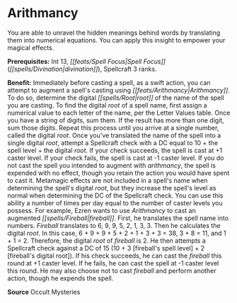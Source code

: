 ﻿---
cssclass: [feats]

---
# Arithmancy

You are able to unravel the hidden meanings behind words by translating them into numerical equations. You can apply this insight to empower your magical effects.

**Prerequisites:** Int 13, _[[feats/Spell Focus|Spell Focus]]_ (_[[spells/Divination|divination]]_), Spellcraft 3 ranks.

**Benefit:** Immediately before casting a spell, as a swift action, you can attempt to augment a spell's casting using _[[feats/Arithmancy|Arithmancy]]_. To do so, determine the digital _[[spells/Root|root]]_ of the name of the spell you are casting. To find the digital _root_ of a spell name, first assign a numerical value to each letter of the name, per the Letter Values table. Once you have a string of digits, sum them. If the result has more than one digit, sum those digits. Repeat this process until you arrive at a single number, called the digital _root_. Once you've translated the name of the spell into a single digital _root_, attempt a Spellcraft check with a DC equal to 10 + the spell level + the digital _root_. If your check succeeds, the spell is cast at +1 caster level. If your check fails, the spell is cast at -1 caster level. If you do not cast the spell you intended to augment with _arithmancy_, the spell is expended with no effect, though you retain the action you would have spent to cast it. Metamagic effects are not included in a spell's name when determining the spell's digital _root_, but they increase the spell's level as normal when determining the DC of the Spellcraft check. You can use this ability a number of times per day equal to the number of caster levels you possess. For example, Ezren wants to use _Arithmancy_ to cast an augmented _[[spells/Fireball|fireball]]_. First, he translates the spell name into numbers. _Fireball_ translates to 6, 9, 9, 5, 2, 1, 3, 3. Then he calculates the digital _root_. In this case, 6 + 9 + 9 + 5 + 2 + 1 + 3 + 3 = 38, 3 + 8 = 11, and 1 + 1 = 2. Therefore, the digital _root_ of _fireball_ is 2. He then attempts a Spellcraft check against a DC of 15 (10 + 3 [fireball's spell level] + 2 [fireball's digital root]). If his check succeeds, he can cast the _fireball_ this round at +1 caster level. If he fails, he can cast the spell at -1 caster level this round. He may also choose not to cast _fireball_ and perform another action, though he expends the spell.

**Source** Occult Mysteries